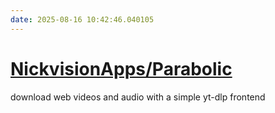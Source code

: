 ```yaml
---
date: 2025-08-16 10:42:46.040105
---
```


# [NickvisionApps/Parabolic](https://github.com/NickvisionApps/Parabolic)

download web videos and audio with a simple yt-dlp frontend